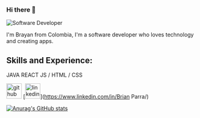 
### Hi there 👋
![Software Developer](https://media.giphy.com/media/9iv4ErObYQvrW/giphy.gif)

I'm Brayan from Colombia, I'm a software developer who loves technology and creating apps.

## Skills and Experience: 
JAVA
REACT 
JS / HTML / CSS

[<img src='https://cdn.jsdelivr.net/npm/simple-icons@3.0.1/icons/github.svg' alt='github' height='40'>](https://github.com/severlansdev)  [<img src='https://cdn.jsdelivr.net/npm/simple-icons@3.0.1/icons/linkedin.svg' alt='linkedin' height='40'>](https://www.linkedin.com/in/Brian Parra/)  

[![Anurag's GitHub stats](https://github-readme-stats.vercel.app/api?username=severlansdev)](https://github.com/anuraghazra/github-readme-stats)
